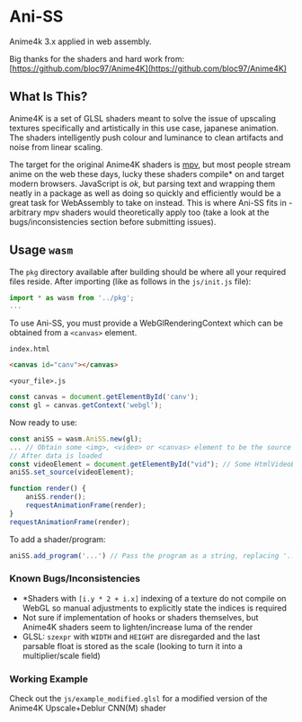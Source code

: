 # Ani-SS

Anime4k 3.x applied in web assembly.

Big thanks for the shaders and hard work from:
[https://github.com/bloc97/Anime4K](https://github.com/bloc97/Anime4K)

## What Is This?
Anime4K is a set of GLSL shaders meant to solve the issue of upscaling textures specifically and artistically in this use case, japanese animation.
The shaders intelligently push colour and luminance to clean artifacts and noise from linear scaling.

The target for the original Anime4K shaders is [mpv](https://mpv.io), but most people stream anime on the web these days, lucky these shaders compile* on and target modern browsers.
JavaScript is *ok*, but parsing text and wrapping them neatly in a package as well as doing so quickly and efficiently would be a great task for WebAssembly to take on instead.
This is where Ani-SS fits in - arbitrary mpv shaders would theoretically apply too (take a look at the bugs/inconsistencies section before submitting issues).

## Usage `wasm`
The `pkg` directory available after building should be where all your required files reside.
After importing (like as follows in the `js/init.js` file):
```js
import * as wasm from '../pkg';
...
```
To use Ani-SS, you must provide a WebGlRenderingContext which can be obtained from a `<canvas>` element.

`index.html`
```html
<canvas id="canv"></canvas>
```
`<your_file>.js`
```js
const canvas = document.getElementById('canv');
const gl = canvas.getContext('webgl');
```

Now ready to use:
```js
const aniSS = wasm.AniSS.new(gl);
... // Obtain some <img>, <video> or <canvas> element to be the source
// After data is loaded
const videoElement = document.getElementById("vid"); // Some HtmlVideoElement <video id="vid"> or could be <img>, <canvas>
aniSS.set_source(videoElement);

function render() {
    aniSS.render();
    requestAnimationFrame(render);
}
requestAnimationFrame(render);
```

To add a shader/program:
```js
aniSS.add_program('...') // Pass the program as a string, replacing '...' with that string
```

### Known Bugs/Inconsistencies
- *Shaders with `[i.y * 2 + i.x]` indexing of a texture do not compile on WebGL so manual adjustments to explicitly state the indices is required
- Not sure if implementation of hooks or shaders themselves, but Anime4K shaders seem to lighten/increase luma of the render
- GLSL: `szexpr` with `WIDTH` and `HEIGHT` are disregarded and the last parsable float is stored as the scale (looking to turn it into a multiplier/scale field)

### Working Example
Check out the `js/example_modified.glsl` for a modified version of the Anime4K Upscale+Deblur CNN(M) shader

